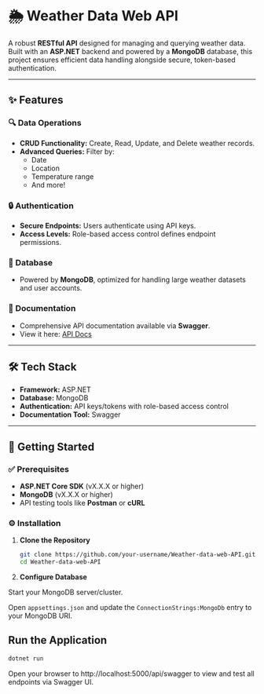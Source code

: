 # 🌦️ Weather Data Web API

A robust **RESTful API** designed for managing and querying weather data.  
Built with an **ASP.NET** backend and powered by a **MongoDB** database, this project ensures efficient data handling alongside secure, token-based authentication.

---

## ✨ Features

### 🔍 Data Operations
- **CRUD Functionality:** Create, Read, Update, and Delete weather records.
- **Advanced Queries:** Filter by:
  - Date
  - Location
  - Temperature range
  - And more!

### 🔒 Authentication
- **Secure Endpoints:** Users authenticate using API keys.
- **Access Levels:** Role-based access control defines endpoint permissions.

### 💾 Database
- Powered by **MongoDB**, optimized for handling large weather datasets and user accounts.

### 📄 Documentation
- Comprehensive API documentation available via **Swagger**.  
- View it here: [API Docs](https://pgnw.github.io/Weather-data-web-API/)

---

## 🛠️ Tech Stack
- **Framework:** ASP.NET
- **Database:** MongoDB
- **Authentication:** API keys/tokens with role-based access control
- **Documentation Tool:** Swagger

---

## 🚀 Getting Started

### ✅ Prerequisites
- **ASP.NET Core SDK** (vX.X.X or higher)
- **MongoDB** (vX.X.X or higher)
- API testing tools like **Postman** or **cURL**

### ⚙️ Installation

1. **Clone the Repository**
   ```bash
   git clone https://github.com/your-username/Weather-data-web-API.git
   cd Weather-data-web-API
   
2. **Configure Database**

Start your MongoDB server/cluster.

Open `appsettings.json` and update the `ConnectionStrings:MongoDb` entry to your MongoDB URI.

## Run the Application

```bash
dotnet run
```
Open your browser to http://localhost:5000/api/swagger to view and test all endpoints via Swagger UI.
